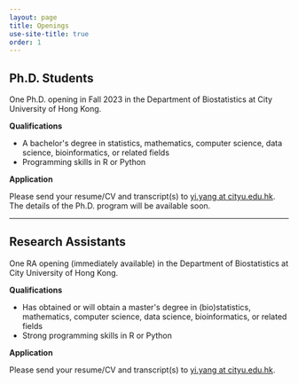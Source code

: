 ```yaml
---
layout: page
title: Openings
use-site-title: true
order: 1
---
```


## Ph.D. Students

One Ph.D. opening in Fall 2023 in the Department of Biostatistics at City University of Hong Kong. 

**Qualifications**
- A bachelor's degree in statistics, mathematics, computer science, data science, bioinformatics, or related fields
- Programming skills in R or Python

**Application**

Please send your resume/CV and transcript(s) to [yi.yang at cityu.edu.hk](mailto:yi.yang@cityu.edu.hk). The details of the Ph.D. program will be available soon.

***

## Research Assistants

One RA opening (immediately available) in the Department of Biostatistics at City University of Hong Kong. 

**Qualifications**
- Has obtained or will obtain a master's degree in (bio)statistics, mathematics, computer science, data science, bioinformatics, or related fields
- Strong programming skills in R or Python

**Application**

Please send your resume/CV and transcript(s) to [yi.yang at cityu.edu.hk](mailto:yi.yang@cityu.edu.hk).

